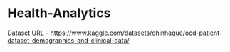 # Health-Analytics

Dataset URL - https://www.kaggle.com/datasets/ohinhaque/ocd-patient-dataset-demographics-and-clinical-data/ 

